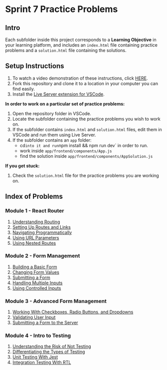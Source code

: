 # Sprint 7 Practice Problems

## Intro

Each subfolder inside this project corresponds to a **Learning Objective** in your learning platform, and includes an `index.html` file containing practice problems and a `solution.html` file containing the solutions.

## Setup Instructions

1. To watch a video demonstration of these instructions, click [HERE](https://bloomtech-1.wistia.com/medias/k4rcg5le7z).
2. Fork this repository and clone it to a location in your computer you can find easily.
3. Install the [Live Server extension for VSCode](https://marketplace.visualstudio.com/items?itemName=ritwickdey.LiveServer).

**In order to work on a particular set of practice problems:**

1. Open the repository folder in VSCode.
2. Locate the subfolder containing the practice problems you wish to work on.
3. If the subfolder contains `index.html` and `solution.html` files, edit them in VSCode and run them using Live Server.
4. If the subfolder contains an `app` folder:
    - cd` into it and run `npm install && npm run dev` in order to run.
    - work inside `app/frontend/components/App.js`
    - find the solution inside `app/frontend/components/AppSolution.js`

**If you get stuck:**

1. Check the `solution.html` file for the practice problems you are working on.

## Index of Problems

### Module 1 - React Router

1. [Understanding Routing](./m1-1-1-understanding_routing/index.html)
2. [Setting Up Routes and Links](./m1-1-2-setting_up_routes_and_links/index.html)
3. [Navigating Programmatically](./m1-1-3-navigating_programmatically/index.html)
4. [Using URL Parameters](./m1-2-1-using_url_parameters/index.html)
5. [Using Nested Routes](./m1-2-2-using_nested_routes/index.html)

### Module 2 - Form Management

1. [Building a Basic Form](./m2-1-1-building_a_basic_form/index.html)
2. [Changing Form Values](./m2-1-2-changing_form_values/index.html)
3. [Submitting a Form](./m2-1-3-submitting_a_form/index.html)
4. [Handling Multiple Inputs](./m2-1-4-handling_multiple_inputs/index.html)
5. [Using Controlled Inputs](./m2-1-5-using_controlled_inputs/index.html)

### Module 3 - Advanced Form Management

1. [Working With Checkboxes, Radio Buttons, and Dropdowns](./m3-1-1-working_with_checkboxes_radio_buttons_and_dropdowns/index.html)
2. [Validating User Input](./m3-1-2-validating_user_input/index.html)
3. [Submitting a Form to the Server](./m3-1-3-submitting_a_form_to_the_server/index.html)

### Module 4 - Intro to Testing

1. [Understanding the Risk of Not Testing](./m4-1-1-understanding_the_risk_of_not_testing/index.html)
2. [Differentiating the Types of Testing](./m4-1-2-differentiating_the_types_of_testing/index.html)
3. [Unit Testing With Jest](./m4-2-1-unit_testing_with_jest/index.html)
4. [Integration Testing With RTL](./m4-2-2-integration_testing_with_rtl/index.html)
